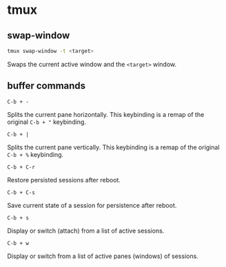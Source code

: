 # tmux

## swap-window

```bash
tmux swap-window -t <target>
```
Swaps the current active window and the `<target>` window.

## buffer commands

```
C-b + -
```

Splits the current pane horizontally. This keybinding is a remap of the
original `C-b + "` keybinding.

```
C-b + |
```

Splits the current pane vertically. This keybinding is a remap of the original
`C-b + %` keybinding.

```
C-b + C-r
```
Restore persisted sessions after reboot.


```
C-b + C-s
```
Save current state of a session for persistence after reboot.

```
C-b + s
```
Display or switch (attach) from a list of active sessions.

```
C-b + w
```
Display or switch from a list of active panes (windows) of sessions.
